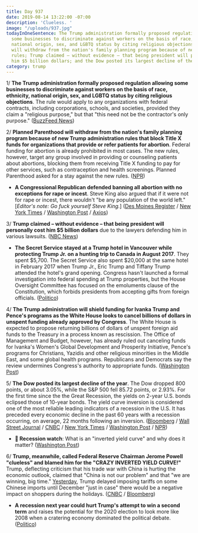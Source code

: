 ```yaml
---
title: Day 937
date: 2019-08-14 13:22:00 -07:00
description: 'Clueless. '
image: "/uploads/937.jpg"
todayInOneSentence: The Trump administration formally proposed regulation allowing
  some businesses to discriminate against workers on the basis of race, ethnicity,
  national origin, sex, and LGBTQ status by citing religious objections; Planned Parenthood
  will withdraw from the nation's family planning program because of new Trump administration
  rules; Trump claimed – without evidence – that being president will personally cost
  him $5 billion dollars; and the Dow posted its largest decline of the year.
category: trump
---
```


1/ **The Trump administration formally proposed regulation allowing some businesses to discriminate against workers on the basis of race, ethnicity, national origin, sex, and LGBTQ status by citing religious objections**. The rule would apply to any organizations with federal contracts, including corporations, schools, and societies, provided they claim a "religious purpose," but that "this need not be the contractor's only purpose." ([BuzzFeed News](https://www.buzzfeednews.com/article/dominicholden/trumps-latest-proposal-would-let-businesses-discriminate))

2/ **Planned Parenthood will withdraw from the nation's family planning program because of new Trump administration rules that block Title X funds for organizations that provide or refer patients for abortion**. Federal funding for abortion is already prohibited in most cases. The new rules, however, target any group involved in providing or counseling patients about abortions, blocking them from receiving Title X funding to pay for other services, such as contraception and health screenings. Planned Parenthood asked for a stay against the new rules. ([NPR](https://www.npr.org/2019/08/14/751062602/planned-parenthood-to-withdraw-from-title-x-unless-court-intervenes))

* **A Congressional Republican defended banning all abortion with no exceptions for rape or incest**. Steve King also argued that if it were not for rape or incest, there wouldn't "be any population of the world left." \[*Editor's note: Go fuck yourself Steve King.*\] ([Des Moines Register](https://www.desmoinesregister.com/story/news/politics/2019/08/14/steve-king-abortion-rape-incest-westside-conservative-iowa-representative-birth-iowa-civilization/2007230001/) / [New York Times](https://www.nytimes.com/2019/08/14/us/politics/steve-king-rape-incest.html) / [Washington Post](https://www.washingtonpost.com/politics/rep-steve-king-says-humanity-might-not-exist-if-not-for-rape-and-incest/2019/08/14/0b60357a-beb8-11e9-9b73-fd3c65ef8f9c_story.html) / [Axios](https://www.axios.com/steve-king-rape-incest-abortion-exemptions-aa144ba8-2ad2-45ca-b6ac-9a5900a3a3ac.html))

3/ **Trump claimed – without evidence – that being president will personally cost him $5 billion dollars** due to the lawyers defending him in various lawsuits. ([NBC News](https://www.nbcnews.com/politics/donald-trump/trump-being-president-it-s-probably-costing-me-3-5-n1042016))

* **The Secret Service stayed at a Trump hotel in Vancouver while protecting Trump Jr. on a hunting trip to Canada in August 2017**. They spent $5,700. The Secret Service also spent $20,000 at the same hotel in February 2017 when Trump Jr., Eric Trump and Tiffany Trump attended the hotel's grand opening. Congress hasn't launched a formal investigation into federal spending at Trump properties, but the House Oversight Committee has focused on the emoluments clause of the Constitution, which forbids presidents from accepting gifts from foreign officials. ([Politico](https://www.politico.com/story/2019/08/14/secret-service-donald-trump-jr-canada-hotel-1459051))

4/ **The Trump administration will shield funding for Ivanka Trump and Pence's programs as the White House looks to cancel billions of dollars in unspent funding already approved by Congress**. The White House is expected to propose returning billions of dollars of unspent foreign aid funds to the Treasury in a process known as rescission. The Office of Management and Budget, however, has already ruled out canceling funds for Ivanka's Women's Global Development and Prosperity Initiative, Pence's programs for Christians, Yazidis and other religious minorities in the Middle East, and some global health programs. Republicans and Democrats say the review undermines Congress's authority to appropriate funds. ([Washington Post](https://www.washingtonpost.com/world/national-security/us-officials-shield-ivanka-trump-and-mike-pence-projects-in-review-of-foreign-aid/2019/08/14/82db2847-2bf2-4ffe-b944-2aee7cba8c01_story.html))

5/ **The Dow posted its largest decline of the year**. The Dow dropped 800 points, or about 3.05%, while the S&P 500 fell 85.72 points, or 2.93%. For the first time since the the Great Recession, the yields on 2-year U.S. bonds eclipsed those of 10-year bonds. The yield curve inversion is considered one of the most reliable leading indicators of a recession in the U.S. It has preceded every economic decline in the past 60 years with a recession occurring, on average, 22 months following an inversion. ([Bloomberg](https://www.bloomberg.com/news/articles/2019-08-13/stocks-to-rally-in-asia-on-tariff-delay-relief-markets-wrap) / [Wall Street Journal](https://www.wsj.com/articles/asian-stocks-gain-on-tariff-delay-11565769562) / [CNBC](https://www.cnbc.com/2019/08/14/stock-markets-wall-street-in-focus-amid-earnings-economic-data.html) / [New York Times](https://www.nytimes.com/2019/08/14/business/stock-market-today-bond-market.html) / [Washington Post](https://www.washingtonpost.com/business/2019/08/14/stocks-tank-another-recession-warning-surfaces/) / [NPR](https://www.npr.org/2019/08/14/751129610/dow-tumbles-over-600-points-as-bond-markets-signal-recession))

* **👀 Recession watch**: What is an "inverted yield curve" and why does it matter? ([Washington Post](https://www.washingtonpost.com/business/2019/08/14/recession-watch-what-is-an-inverted-yield-curve-why-does-it-matter/))

6/ **Trump, meanwhile, called Federal Reserve Chairman Jerome Powell "clueless" and blamed him for the "CRAZY INVERTED YIELD CURVE!"** Trump, deflecting criticism that his trade war with China is hurting the economic outlook, claimed that "China is not our problem" and that "we are winning, big time." [Yesterday](https://whatthefuckjusthappenedtoday.com/2019/08/13/day-936/#1-trump-delayed-imposing-tariffs-on), Trump delayed imposing tariffs on some Chinese imports until December "just in case" there would be a negative impact on shoppers during the holidays. ([CNBC](https://www.cnbc.com/2019/08/14/trump-hammers-clueless-jay-powell-rails-against-crazy-inverted-yield-curve.html) / [Bloomberg](https://www.bloomberg.com/news/articles/2019-08-14/trump-hits-fed-over-crazy-inverted-yield-curve-as-stocks-fall))

* **A recession next year could hurt Trump's attempt to win a second term** and raises the potential for the 2020 election to look more like 2008 when a cratering economy dominated the political debate. ([Politico](https://www.politico.com/story/2019/08/14/donald-trump-wall-street-recession-risk-1661317))